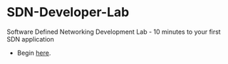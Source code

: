 # SDN-Developer-Lab
Software Defined Networking Development Lab - 10 minutes to your first SDN application

* Begin [here](https://github.com/Elbrys/SDN-Developer-Lab/wiki).
